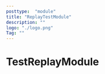 ```yaml
---
posttype:  "module"  
title: "ReplayTestModule"
description: ""
logo: "./logo.png"
Tag: ""
---
```

# TestReplayModule